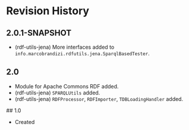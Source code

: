 # Revision History

## 2.0.1-SNAPSHOT
  * (rdf-utils-jena) More interfaces added to `info.marcobrandizi.rdfutils.jena.SparqlBasedTester`.
   
## 2.0
  * Module for Apache Commons RDF added.
  * (rdf-utils-jena) `SPARQLUtils` added.
  * (rdf-utils-jena) `RDFProcessor`, `RDFImporter`, `TDBLoadingHandler` added.

## 1.0
  * Created